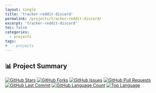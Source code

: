 ```yaml
---
layout: single
title: 'tracker-reddit-discord'
permalink: /projects/tracker-reddit-discord/
excerpt: 'tracker-reddit-discord'
toc: false
categories:
  - projects
tags:
#  - projects
---
```


## 📊 Project Summary

[![GitHub Stars](https://img.shields.io/github/stars/nntin/tracker-reddit-discord)](https://github.com/nntin/tracker-reddit-discord/stargazers)
[![GitHub Forks](https://img.shields.io/github/forks/nntin/tracker-reddit-discord)](https://github.com/nntin/tracker-reddit-discord/network)
[![GitHub Issues](https://img.shields.io/github/issues/nntin/tracker-reddit-discord)](https://github.com/nntin/tracker-reddit-discord/issues)
[![GitHub Pull Requests](https://img.shields.io/github/issues-pr/nntin/tracker-reddit-discord)](https://github.com/nntin/tracker-reddit-discord/pulls)
[![GitHub Last Commit](https://img.shields.io/github/last-commit/nntin/tracker-reddit-discord)](https://github.com/nntin/tracker-reddit-discord/commits)
[![GitHub Language Count](https://img.shields.io/github/languages/count/nntin/tracker-reddit-discord)](https://github.com/nntin/tracker-reddit-discord)
[![Top Language](https://img.shields.io/github/languages/top/nntin/tracker-reddit-discord)](https://github.com/nntin/tracker-reddit-discord)

